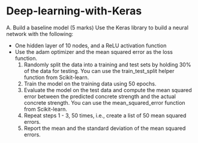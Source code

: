 # Deep-learning-with-Keras
A. Build a baseline model (5 marks) 
Use the Keras library to build a neural network with the following:
- One hidden layer of 10 nodes, and a ReLU activation function
- Use the adam optimizer and the mean squared error  as the loss function.
  1. Randomly split the data into a training and test sets by holding 30% of the data for testing. You can use the 
train_test_split
helper function from Scikit-learn.
  2. Train the model on the training data using 50 epochs.
  3. Evaluate the model on the test data and compute the mean squared error between the predicted concrete strength and the actual concrete strength. You can use the mean_squared_error function from Scikit-learn.
  4. Repeat steps 1 - 3, 50 times, i.e., create a list of 50 mean squared errors.
  5. Report the mean and the standard deviation of the mean squared errors.

